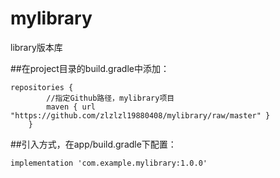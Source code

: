 # mylibrary
library版本库

##在project目录的build.gradle中添加：
```
repositories {
        //指定Github路径，mylibrary项目
        maven { url "https://github.com/zlzlzl19880408/mylibrary/raw/master" }
    }
```
##引入方式，在app/build.gradle下配置：
```
implementation 'com.example.mylibrary:1.0.0'
```
